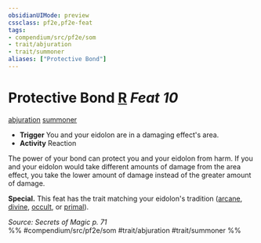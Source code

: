 ```yaml
---
obsidianUIMode: preview
cssclass: pf2e,pf2e-feat
tags:
- compendium/src/pf2e/som
- trait/abjuration
- trait/summoner
aliases: ["Protective Bond"]
---
```

# Protective Bond  [R](rules/core-rulebook/chapter-9-playing-the-game.md#Actions "Reaction") *Feat 10*  
[abjuration](rules/traits/abjuration.md)  [summoner](rules/traits/summoner-som.md)  

- **Trigger** You and your eidolon are in a damaging effect's area.
- **Activity** Reaction

The power of your bond can protect you and your eidolon from harm. If you and your eidolon would take different amounts of damage from the area effect, you take the lower amount of damage instead of the greater amount of damage.

**Special.** This feat has the trait matching your eidolon's tradition ([arcane](rules/traits/arcane.md), [divine](rules/traits/divine.md), [occult](rules/traits/occult.md), or [primal](rules/traits/primal.md)).

*Source: Secrets of Magic p. 71*  
%% #compendium/src/pf2e/som #trait/abjuration #trait/summoner %%